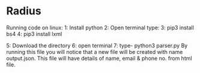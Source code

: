 # Radius
Running code on linux:
1: Install python
2: Open terminal
type:
3: pip3 install bs4
4: pip3 install lxml

5: Download the directory
6: open terminal
7: type- python3 parser.py
By running this file you will notice that a new file will be created with name output.json. This file will have details of name, email & phone no. from html file.
